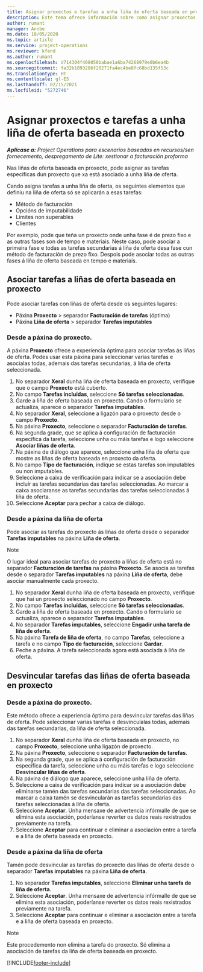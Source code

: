 ```yaml
---
title: Asignar proxectos e tarefas a unha liña de oferta baseada en proxecto
description: Este tema ofrece información sobre como asignar proxectos e tarefas a unha liña de tarefa baseada en proxecto.
author: rumant
manager: Annbe
ms.date: 10/05/2020
ms.topic: article
ms.service: project-operations
ms.reviewer: kfend
ms.author: rumant
ms.openlocfilehash: d714304f408050babae1a6ba74268979e0b6ea4b
ms.sourcegitcommit: fa32b1893286f20271fa4ec4be8fc68bd135f53c
ms.translationtype: HT
ms.contentlocale: gl-ES
ms.lasthandoff: 02/15/2021
ms.locfileid: "5272746"
---
```

# <a name="map-projects-and-tasks-to-a-project-based-quote-line"></a>Asignar proxectos e tarefas a unha liña de oferta baseada en proxecto

_**Aplícase a:** Project Operations para escenarios baseados en recursos/sen fornecemento, despregamento de Lite: xestionar a facturación proforma_

Nas liñas de oferta baseada en proxecto, pode asignar as tarefas específicas dun proxecto que xa está asociado a unha liña de oferta.

Cando asigna tarefas a unha liña de oferta, os seguintes elementos que definiu na liña de oferta só se aplicarán a esas tarefas:

- Método de facturación
- Opcións de imputabilidade
- Límites non superables
- Clientes

Por exemplo, pode que teña un proxecto onde unha fase é de prezo fixo e as outras fases son de tempo e materiais. Neste caso, pode asociar a primeira fase e todas as tarefas secundarias á liña de oferta desa fase cun método de facturación de prezo fixo. Despois pode asociar todas as outras fases á liña de oferta baseada en tempo e materiais.

## <a name="associate-tasks-to-project-based-quote-lines"></a>Asociar tarefas a liñas de oferta baseada en proxecto

Pode asociar tarefas con liñas de oferta desde os seguintes lugares:

- Páxina **Proxecto** > separador **Facturación de tarefas** (óptima)
- Páxina **Liña de oferta** > separador **Tarefas imputables** 

### <a name="from-the-project-page"></a>Desde a páxina do proxecto.

A páxina **Proxecto** ofrece a experiencia óptima para asociar tarefas ás liñas de oferta. Podes usar esta páxina para seleccionar varias tarefas e asocialas todas, ademais das tarefas secundarias, á liña de oferta seleccionada.

1. No separador **Xeral** dunha liña de oferta baseada en proxecto, verifique que o campo **Proxecto** está cuberto.
2. No campo **Tarefas incluídas**, seleccione **Só tarefas seleccionadas**.
3. Garde a liña de oferta baseada en proxecto. Cando o formulario se actualiza, aparece o separador **Tarefas imputables**.
4. No separador **Xeral**, seleccione a ligazón para o proxecto desde o campo **Proxecto**.
5. Na páxina **Proxecto**, seleccione o separador **Facturación de tarefas**.
6. Na segunda grade, que se aplica á configuración de facturación específica da tarefa, seleccione unha ou máis tarefas e logo seleccione **Asociar liñas de oferta**.
7. Na páxina de diálogo que aparece, seleccione unha liña de oferta que mostre as liñas de oferta baseada en proxecto da oferta.
8. No campo **Tipo de facturación**, indique se estas tarefas son imputables ou non imputables.
9. Seleccione a caixa de verificación para indicar se a asociación debe incluír as tarefas secundarias das tarefas seleccionadas. Ao marcar a caixa asociaranse as tarefas secundarias das tarefas seleccionadas á liña de oferta.
10. Seleccione **Aceptar** para pechar a caixa de diálogo.

### <a name="from-the-quote-line-page"></a>Desde a páxina da liña de oferta

Pode asociar as tarefas do proxecto ás liñas de oferta desde o separador **Tarefas imputables** na páxina **Liña de oferta**.

>[!NOTE]
>O lugar ideal para asociar tarefas de proxecto a liñas de oferta está no separador **Facturación de tarefas** na páxina **Proxecto**. Se asocia as tarefas desde o separador **Tarefas imputables** na páxina **Liña de oferta**, debe asociar manualmente cada proxecto.

1. No separador **Xeral** dunha liña de oferta baseada en proxecto, verifique que hai un proxecto seleccionado no campo **Proxecto**.
2. No campo **Tarefas incluídas**, seleccione **Só tarefas seleccionadas**.
3. Garde a liña de oferta baseada en proxecto. Cando o formulario se actualiza, aparece o separador **Tarefas imputables**.
4. No separador **Tarefas imputables**, seleccione **Engadir unha tarefa de liña de oferta**.
5. Na páxina **Tarefa de liña de oferta**, no campo **Tarefas**, seleccione a tarefa e no campo **Tipo de facturación**, seleccione **Gardar**. 
6. Peche a páxina. A tarefa seleccionada agora está asociada á liña de oferta.

## <a name="disassociate-tasks-from-projectbased-quote-lines"></a>Desvincular tarefas das liñas de oferta baseada en proxecto

### <a name="from-the-project-page"></a>Desde a páxina do proxecto.

Este método ofrece a experiencia óptima para desvincular tarefas das liñas de oferta. Pode seleccionar varias tarefas e desvinculalas todas, ademais das tarefas secundarias, da liña de oferta seleccionada.

1. No separador **Xeral** dunha liña de oferta baseada en proxecto, no campo **Proxecto**, seleccione unha ligazón de proxecto.
2. Na páxina **Proxecto**, seleccione o separador **Facturación de tarefas**.
3. Na segunda grade, que se aplica á configuración de facturación específica da tarefa, seleccione unha ou máis tarefas e logo seleccione **Desvincular liñas de oferta**.
4. Na páxina de diálogo que aparece, seleccione unha liña de oferta.
5. Seleccione a caixa de verificación para indicar se a asociación debe eliminarse tamén das tarefas secundarias das tarefas seleccionadas. Ao marcar a caixa tamén se desvincularán as tarefas secundarias das tarefas seleccionadas á liña de oferta.
6. Seleccione **Aceptar**. Unha mensaxe de advertencia infórmalle de que se elimina esta asociación, poderíanse reverter os datos reais rexistrados previamente na tarefa. 
7. Seleccione **Aceptar** para continuar e eliminar a asociación entre a tarefa e a liña de oferta baseada en proxecto.

### <a name="from-the-quote-line-page"></a>Desde a páxina da liña de oferta

Tamén pode desvincular as tarefas do proxecto das liñas de oferta desde o separador **Tarefas imputables** na páxina **Liña de oferta**.

1. No separador **Tarefas imputables**, seleccione **Eliminar unha tarefa de liña de oferta**.
2. Seleccione **Aceptar**. Unha mensaxe de advertencia infórmalle de que se elimina esta asociación, poderíanse reverter os datos reais rexistrados previamente na tarefa. 
3. Seleccione **Aceptar** para continuar e eliminar a asociación entre a tarefa e a liña de oferta baseada en proxecto.

>[!NOTE]
> Este procedemento non elimina a tarefa do proxecto. Só elimina a asociación de tarefas da liña de oferta baseada en proxecto.


[!INCLUDE[footer-include](../../includes/footer-banner.md)]